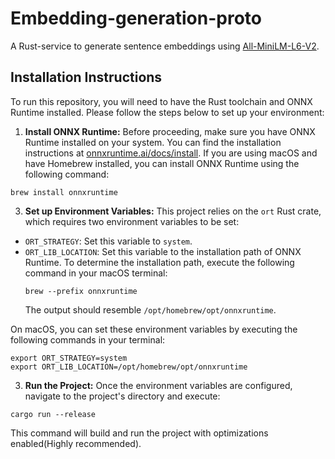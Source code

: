 # Embedding-generation-proto

A Rust-service to generate sentence embeddings using [All-MiniLM-L6-V2](https://huggingface.co/rawsh/multi-qa-MiniLM-distill-onnx-L6-cos-v1/blob/main/onnx/model_quantized.onnx).

## Installation Instructions

To run this repository, you will need to have the Rust toolchain and ONNX Runtime installed. Please follow the steps below to set up your environment:

1. **Install ONNX Runtime:** Before proceeding, make sure you have ONNX Runtime installed on your system. You can find the installation instructions at [onnxruntime.ai/docs/install](https://onnxruntime.ai/docs/install/). If you are using macOS and have Homebrew installed, you can install ONNX Runtime using the following command:
```
brew install onnxruntime
```

3. **Set up Environment Variables:** This project relies on the `ort` Rust crate, which requires two environment variables to be set:
- `ORT_STRATEGY`: Set this variable to `system`.
- `ORT_LIB_LOCATION`: Set this variable to the installation path of ONNX Runtime. To determine the installation path, execute the following command in your macOS terminal:
  ```
  brew --prefix onnxruntime
  ```
  The output should resemble `/opt/homebrew/opt/onnxruntime`.

On macOS, you can set these environment variables by executing the following commands in your terminal:
```
export ORT_STRATEGY=system
export ORT_LIB_LOCATION=/opt/homebrew/opt/onnxruntime
```

3. **Run the Project:** Once the environment variables are configured, navigate to the project's directory and execute:
```
cargo run --release
```

This command will build and run the project with optimizations enabled(Highly recommended).
